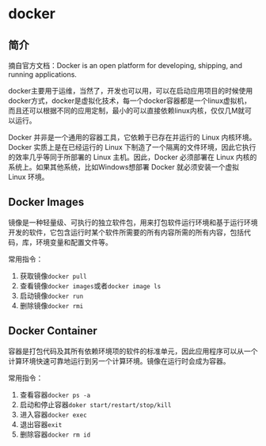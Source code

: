 # docker

## 简介

摘自官方文档：Docker is an open platform for developing, shipping, and running applications.

docker主要用于运维，当然了，开发也可以用，可以在启动应用项目的时候使用docker方式，docker是虚拟化技术，每一个docker容器都是一个linux虚拟机，而且还可以根据不同的应用定制，最小的可以直接依赖linux内核，仅仅几M就可以运行。

Docker 并非是一个通用的容器工具，它依赖于已存在并运行的 Linux 内核环境。Docker 实质上是在已经运行的 Linux 下制造了一个隔离的文件环境，因此它执行的效率几乎等同于所部署的 Linux 主机。因此，Docker 必须部署在 Linux 内核的系统上。如果其他系统，比如Windows想部署 Docker 就必须安装一个虚拟 Linux 环境。

## Docker Images

镜像是一种轻量级、可执行的独立软件包，用来打包软件运行环境和基于运行环境开发的软件，它包含运行时某个软件所需要的所有内容所需的所有内容，包括代码，库，环境变量和配置文件等。

常用指令：

1. 获取镜像```docker pull```
2. 查看镜像```docker images```或者```docker image ls```
3. 启动镜像```docker run```
4. 删除镜像```docker rmi```

## Docker Container

容器是打包代码及其所有依赖环境项的软件的标准单元，因此应用程序可以从一个计算环境快速可靠地运行到另一个计算环境。镜像在运行时会成为容器。

常用指令：

1. 查看容器```docker ps -a```
2. 启动和停止容器```doker start/restart/stop/kill```
3. 进入容器```docker exec```
4. 退出容器```exit```
5. 删除容器```docker rm id```
